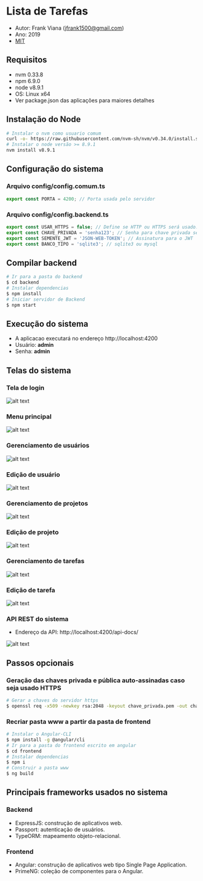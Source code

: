# Lista de Tarefas

- Autor: Frank Viana (jfrank1500@gmail.com)
- Ano: 2019
- [MIT](https://opensource.org/licenses/MIT)

## Requisitos
- nvm 0.33.8
- npm 6.9.0
- node v8.9.1
- OS: Linux x64
- Ver package.json das aplicações para maiores detalhes

## Instalação do Node

```bash
# Instalar o nvm como usuario comum
curl -o- https://raw.githubusercontent.com/nvm-sh/nvm/v0.34.0/install.sh | bash
# Instalar o node versão >= 8.9.1
nvm install v8.9.1
```

## Configuração do sistema

### Arquivo config/config.comum.ts
```typescript
export const PORTA = 4200; // Porta usada pelo servidor
```

### Arquivo config/config.backend.ts
```typescript
export const USAR_HTTPS = false; // Define se HTTP ou HTTPS será usado.
export const CHAVE_PRIVADA = 'senha123'; // Senha para chave privada se usar HTTPS.
export const SEMENTE_JWT = 'JSON-WEB-TOKEN'; // Assinatura para o JWT
export const BANCO_TIPO = 'sqlite3'; // sqlite3 ou mysql 
```

## Compilar backend
```bash
# Ir para a pasta do backend
$ cd backend
# Instalar dependencias
$ npm install
# Iniciar servidor de Backend
$ npm start
```
## Execução do sistema
- A aplicacao executará no endereço http://localhost:4200
- Usuário: **admin**
- Senha: **admin**

## Telas do sistema
### Tela de login
![alt text](./docs/00-login.png)
### Menu principal
![alt text](./docs/01-inicio.png)
### Gerenciamento de usuários
![alt text](./docs/02-usuarios.png)
### Edição de usuário
![alt text](./docs/03-usuario.png)
### Gerenciamento de projetos
![alt text](./docs/04-projetos.png)
### Edição de projeto
![alt text](./docs/05-projeto.png)
### Gerenciamento de tarefas
![alt text](./docs/06-tarefas.png)
### Edição de tarefa
![alt text](./docs/07-tarefa.png)
### API REST do sistema
- Endereço da API: http://localhost:4200/api-docs/

![alt text](./docs/08-api.png)

## Passos opcionais

### Geração das chaves privada e pública auto-assinadas caso seja usado HTTPS 
```bash
# Gerar a chaves do servidor https
$ openssl req -x509 -newkey rsa:2048 -keyout chave_privada.pem -out chave_publica.pem -days 365
```
### Recriar pasta www a partir da pasta de frontend

```bash
# Instalar o Angular-CLI
$ npm install -g @angular/cli
# Ir para a pasta do frontend escrito em angular
$ cd frontend
# Instalar dependencias
$ npm i
# Construir a pasta www
$ ng build
```

## Principais frameworks usados no sistema

### Backend
- ExpressJS: construção de aplicativos web.
- Passport: autenticação de usuários.
- TypeORM: mapeamento objeto-relacional.

### Frontend
- Angular: construção de aplicativos web tipo Single Page Application.
- PrimeNG: coleção de componentes para o Angular.


